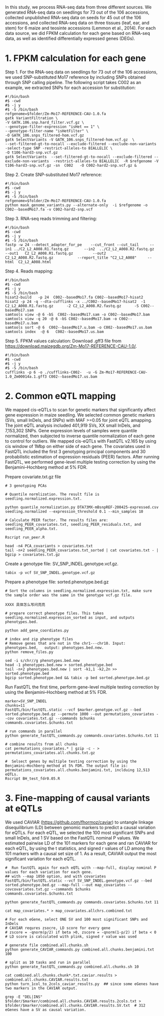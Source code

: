 In this study, we process RNA-seq data from three different sources. We generated RNA-seq data on seedlings for 73 out of the 106 accessions, collected unpublished RNA-seq data on seeds for 45 out of the 106 accessions, and collected RNA-seq data on three tissues (leaf, ear, and stem) for 6 maize and teosinte accessions (Lemmon et al., 2014). For each data source, we did FPKM calculation for each gene based on RNA-seq data, as well as identified differentially expressed genes (DEGs). 

# 1. FPKM calculation for each gene
Step 1. For the RNA-seq data on seedlings for 73 out of the 106 accessions, we used SNP-substituted Mo17 reference by including SNPs obtained through SNP calling pipeline. The following script takes C002 as an example, we extracted SNPs for each accession for substitution:
  ```
#!/bin/bash
#$ -cwd
#$ -j y
#$ -S /bin/bash
refgenome=$folder/Zm-Mo17-REFERENCE-CAU-1.0.fa
gatk VariantFiltration \
-V GATK.106.snp.hard_filter.vcf.gz \
--genotype-filter-expression "isHet == 1" \
--genotype-filter-name "isHetFilter" \
-O GATK_106.snps_filtered-hom.vcf.gz
gatk SelectVariants -V GATK_106.snps_filtered-hom.vcf.gz  \
--set-filtered-gt-to-nocall --exclude-filtered --exclude-non-variants  -select-type SNP -restrict-alleles-to BIALLELIC \
-O t106-hard3-snp.vcf.gz
gatk SelectVariants  --set-filtered-gt-to-nocall --exclude-filtered --exclude-non-variants  -restrict-alleles-to BIALLELIC  -R $refgenome -V t106-hard3-snp.vcf.gz -sn  C002   -O C002-hard2-snp.vcf.gz &
  ```

Step 2. Create SNP-substituted Mo17 reference:
  ```
#!/bin/bash
#$ -cwd
#$ -j y
#$ -S /bin/bash
refgenome=$folder/Zm-Mo17-REFERENCE-CAU-1.0.fa
python mask_genome_variants.py --alternate-only  -i $refgenome -o C002--basedMo17.fa -v C002-hard2-snp.vcf
```

Step 3. RNA-seq reads trimming and filtering:
  ```
#!/bin/bash
#$ -cwd
#$ -j y
#$ -S /bin/bash
fastp -w 24 --detect_adapter_for_pe    --cut_front --cut_tail     --in1 ../C2_L2_A008.R1.fastq.gz       --in2  ../C2_L2_A008.R2.fastq.gz    --out1   C2_L2_A008.R1.fastq.gz         --out2   C2_L2_A008.R2.fastq.gz           --report_title "C2_L2_A008"     --html  C2_L2_A008.html
```
Step 4. Reads mapping:
  
  ```
#!/bin/bash
#$ -cwd
#$ -j y
#$ -S /bin/bash
hisat2-build   -p 24  C002--basedMo17.fa C002--basedMo17-hisat2
hisat2 -p 24 -q --dta-cufflinks -x ../C002--basedMo17-hisat2  -1 C2_L2_A008.R1.fastq.gz      -2 C2_L2_A008.R2.fastq.gz      -S C002--basedMo17.sam          
samtools view -@ 6 -bS  C002--basedMo17.sam -o C002--basedMo17.bam 
samtools view -q 20 -@ 6 -bS C002--basedMo17.bam -o C002--basedMo17.u.bam 
samtools sort -@ 6  C002--basedMo17.u.bam -o C002--basedMo17.us.bam
samtools index  -@ 6   C002--basedMo17.us.bam
```
Step 5. FPKM values calculation:
  Download .gff3 file from https://download.maizegdb.org/Zm-Mo17-REFERENCE-CAU-1.0/. 
```
#!/bin/bash
#$ -cwd
#$ -j y
#$ -S /bin/bash
cufflinks -p 6 -o ./cufflinks-C002-  -u -G Zm-Mo17-REFERENCE-CAU-1.0_Zm00014a.1.gff3 C002--basedMo17.us.bam
```

# 2. Common eQTL mapping

We mapped cis-eQTLs to scan for genetic markers that significantly affect gene expression in maize seedling. We selected common genetic markers (SVs, small InDels, and SNPs) with MAF >=0.05 for joint eQTL amapping. The joint eQTL analysis included 401,919 SVs, XX small InDels, and 7,153,302 SNPs. Gene expression levels of samples were quantile normalized, then subjected to inverse quantile normalization of each gene to control for outliers. We mapped cis-eQTLs with FastQTL v2.165 by using cis window of 1Mbp on either side of each gene. The covariates used in FastQTL included the first 3 genotyping principal components and 30 probabilistic estimation of expression residuals (PEER) factors. After running FastQTL, we performed gene-level multiple testing correction by using the Benjamini–Hochberg method at 5% FDR.

Prepare covariate.txt.gz file
```
# 3 genotyping PCAs

# Quantile normlization. The result file is seedling.normalized.expression.txt.

python quantile_normalization.py DTA73MX-mBsnpREF-200425-expressed.csv seedling.normalized --expression_threshold 0.1 --min_samples 10

# Calculate PEER factor. The results files are: seedling_PEER_covariates.txt, seedling_PEER_residuals.txt, and seedling_PEER_alpha.txt. 

Rscript run_peer.R

head -n4 PCA_covariants > covariates.txt
tail -n+2 seedling_PEER_covariates.txt_sorted | cat covariates.txt - | bgzip > covariates.txt.gz
```

Create a genotype file: SV_SNP_INDEL.genotype.vcf.gz. 
```
tabix -p vcf SV_SNP_INDEL.genotype.vcf.gz
```

Prepare a phenotype file: sorted.phenotype.bed.gz
```
# Sort the columns in seedling.normalized.expression.txt, make sure the sample order was the same in the genotype vcf.gz file. 

XXXX 具体怎么写问亮亮

# prepare correct phenotype files. This takes seedling.normalized.expression_sorted as input, and outputs phenotypes.bed. 

python add_gene_coordiates.py 

# index and zip phenotype files
# Remove genes that are not in the chr1---chr10. Input: phenotypes.bed,   output: phenotypes.bed.new. 
python remove_files.py  

sed -i s/chr//g phenotypes.bed.new 
head -1 phenotypes.bed.new > sorted.phenotype.bed
tail -n+2 phenotypes.bed.new | sort -k1,1 -k2,2n >> sorted.phenotype.bed
bgzip sorted.phenotype.bed && tabix -p bed sorted.phenotype.bed.gz
```
Run FastQTL the first time, perform gene-level multiple testing correction by using the Benjamini–Hochberg method at 5% FDR. 
```
marker=SV_SNP_INDEL
chunks=11
FastQTL/bin/fastQTL.static --vcf $marker.genotype.vcf.gz --bed sorted.phenotype.bed.gz --permute 1000 --out permutations_covariates --cov covariates.txt.gz --commands $chunks commands.covariates.$chunks.txt

# run commands in parallel
python generate_fastQTL_commands.py commands.covariates.$chunks.txt 11

# combine results from all chunks
cat permutations_covariates.* | gzip -c - > permutations_covariates.all.chunks.txt.gz

#  Selsect genes by multiple testing correction by using the Benjamini–Hochberg method at 5% FDR. The output file is: permutations_covariates.all.chunks.benjamini.txt, inclduing 12,513 eQTLs. 
Rscript BH_test_fdr0.05.R
```

# 3. Fine-mapping of causal variants at eQTLs

We used CAVIAR (https://github.com/fhormoz/caviar) to untangle linkage disequilibrium (LD) between genomic markers to predict a causal variation for eQTLs. For each eQTL, we selected the 100 most significant SNPs and small InDels, and 1 SV based on the FastQTL nominal P values. We estimated pairwise LD of the 101 markers for each gene and ran CAVIAR for each eQTL, by using the t statistics, and signed r values of LD among the 101 markers with a causal set size of 1. As a result, CAVIAR output the most significant variation for each eQTL.

```
#  Run fastQTL again for each eQTL with --map-full, display nominal P values for each variation for each gene.
## with --map 1050 option, and with covariates
FastQTL/bin/fastQTL.static --vcf SV_SNP_INDEL.genotype.vcf.gz --bed sorted.phenotype.bed.gz --map-full --out map_covariates --covcovariates.txt.gz --commands $chunks commands.covariates.$chunks.txt

python generate_fastQTL_commands.py commands.covariates.$chunks.txt 11

cat map_covariates.* > map_covariates.allchrs.combined.txt

# For each eGene, select ONE SV and 100 most significant SNPs and InDels
# CAVIAR requres zsocre, LD score for every gene
# zscore = -qnorm(p/2) if beta >0, zscore = -qnorm(1-p/2) if beta < 0
# LD score is calculated with plink, signed r value was used

# generate file combined.all.chunks.sh
python generate_CAVIAR_commands.py combined.all.chunks.benjamini.txt 100   

# split as 10 tasks and run in parallel
python generate_fastQTL_commands.py combined.all.chunks.sh 10  

cat combined.all.chunks.chunk*.txt.caviar.results > combined.all.chunks.CAVIAR.results.txt
python turn_1col_to_2cols_caviar_results.py  ## since some eGenes have two markers in the CAVIAR output.

grep -E "DEL|INS" $folder/$marker/combined.all.chunks.CAVIAR.results.2cols.txt > $folder/$marker/combined.all.chunks.CAVIAR.results.SV.txt  # 312 eGenes have a SV as causal variation.
```

